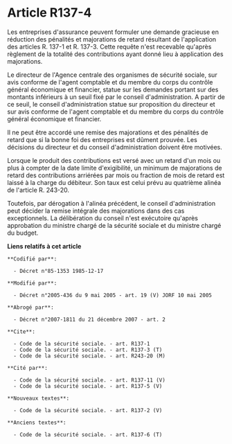 # Article R137-4

Les entreprises d'assurance peuvent formuler une demande gracieuse en réduction des pénalités et majorations de retard
résultant de l'application des articles R. 137-1 et R. 137-3. Cette requête n'est recevable qu'après règlement de la totalité
des contributions ayant donné lieu à application des majorations.

Le directeur de l'Agence centrale des organismes de sécurité sociale, sur avis conforme de l'agent comptable et du membre du
corps du contrôle général économique et financier, statue sur les demandes portant sur des montants inférieurs à un seuil
fixé par le conseil d'administration. A partir de ce seuil, le conseil d'administration statue sur proposition du directeur
et sur avis conforme de l'agent comptable et du membre du corps du contrôle général économique et financier.

Il ne peut être accordé une remise des majorations et des pénalités de retard que si la bonne foi des entreprises est dûment
prouvée. Les décisions du directeur et du conseil d'administration doivent être motivées.

Lorsque le produit des contributions est versé avec un retard d'un mois ou plus à compter de la date limite d'exigibilité, un
minimum de majorations de retard des contributions arriérées par mois ou fraction de mois de retard est laissé à la charge du
débiteur. Son taux est celui prévu au quatrième alinéa de l'article R. 243-20.

Toutefois, par dérogation à l'alinéa précédent, le conseil d'administration peut décider la remise intégrale des majorations
dans des cas exceptionnels. La délibération du conseil n'est exécutoire qu'après approbation du ministre chargé de la
sécurité sociale et du ministre chargé du budget.

**Liens relatifs à cet article**

	**Codifié par**:

	  - Décret n°85-1353 1985-12-17

	**Modifié par**:

	  - Décret n°2005-436 du 9 mai 2005 - art. 19 (V) JORF 10 mai 2005

	**Abrogé par**:

	  - Décret n°2007-1811 du 21 décembre 2007 - art. 2

	**Cite**:

	  - Code de la sécurité sociale. - art. R137-1
	  - Code de la sécurité sociale. - art. R137-3 (T)
	  - Code de la sécurité sociale. - art. R243-20 (M)

	**Cité par**:

	  - Code de la sécurité sociale. - art. R137-11 (V)
	  - Code de la sécurité sociale. - art. R137-5 (V)

	**Nouveaux textes**:

	  - Code de la sécurité sociale. - art. R137-2 (V)

	**Anciens textes**:

	  - Code de la sécurité sociale. - art. R137-6 (T)
